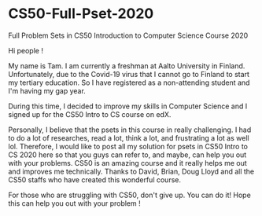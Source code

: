 # CS50-Full-Pset-2020
Full Problem Sets in CS50 Introduction to Computer Science Course 2020

Hi people !

My name is Tam. I am currently a freshman at Aalto University in Finland. 
Unfortunately, due to the Covid-19 virus that I cannot go to Finland to start my tertiary education.
So I have registered as a non-attending student and I'm having my gap year.

During this time, I decided to improve my skills in Computer Science and I signed up for the CS50 Intro to CS course on edX.

Personally, I believe that the psets in this course in really challenging. I had to do a lot of researches, read a lot, think a lot, and frustrating a lot as well lol.
Therefore, I would like to post all my solution for psets in CS50 Intro to CS 2020 here so that you guys can refer to, and maybe, can help you out with your problems.
CS50 is an amazing course and it really helps me out and improves me technically. Thanks to David, Brian, Doug Lloyd and all the CS50 staffs who have created this wonderful course.

For those who are struggling with CS50, don't give up. You can do it! Hope this can help you out with your problem !

